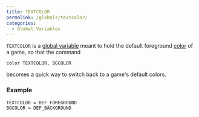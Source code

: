 ```yaml
---
title: TEXTCOLOR
permalink: /globals/textcolor/
categories: 
  - Global Variables
---
```


`TEXTCOLOR` is a [global variable](/basics/global/) meant to hold the
default foreground [color](/input-output/color/) of a game, so that the command

    color TEXTCOLOR, BGCOLOR

becomes a quick way to switch back to a game's default colors.

### Example

    TEXTCOLOR = DEF_FOREGROUND
    BGCOLOR = DEF_BACKGROUND
